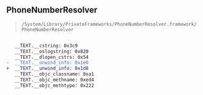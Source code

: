 ## PhoneNumberResolver

> `/System/Library/PrivateFrameworks/PhoneNumberResolver.framework/PhoneNumberResolver`

```diff

   __TEXT.__cstring: 0x3c9
   __TEXT.__oslogstring: 0x820
   __TEXT.__dlopen_cstrs: 0x54
-  __TEXT.__unwind_info: 0x1e0
+  __TEXT.__unwind_info: 0x1d8
   __TEXT.__objc_classname: 0xa1
   __TEXT.__objc_methname: 0xed4
   __TEXT.__objc_methtype: 0x222

```
